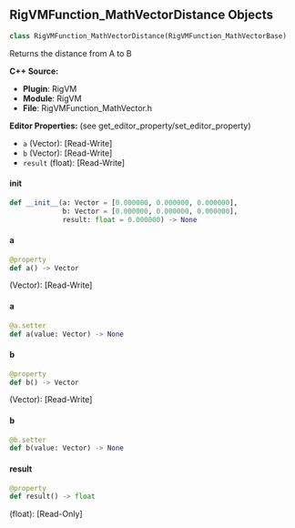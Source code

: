 ## RigVMFunction_MathVectorDistance Objects

```python
class RigVMFunction_MathVectorDistance(RigVMFunction_MathVectorBase)
```

Returns the distance from A to B

**C++ Source:**

- **Plugin**: RigVM
- **Module**: RigVM
- **File**: RigVMFunction_MathVector.h

**Editor Properties:** (see get_editor_property/set_editor_property)

- ``a`` (Vector):  [Read-Write]
- ``b`` (Vector):  [Read-Write]
- ``result`` (float):  [Read-Write]

<a id="unreal.RigVMFunction_MathVectorDistance.__init__"></a>

#### __init__

```python
def __init__(a: Vector = [0.000000, 0.000000, 0.000000],
             b: Vector = [0.000000, 0.000000, 0.000000],
             result: float = 0.000000) -> None
```

<a id="unreal.RigVMFunction_MathVectorDistance.a"></a>

#### a

```python
@property
def a() -> Vector
```

(Vector):  [Read-Write]

<a id="unreal.RigVMFunction_MathVectorDistance.a"></a>

#### a

```python
@a.setter
def a(value: Vector) -> None
```

<a id="unreal.RigVMFunction_MathVectorDistance.b"></a>

#### b

```python
@property
def b() -> Vector
```

(Vector):  [Read-Write]

<a id="unreal.RigVMFunction_MathVectorDistance.b"></a>

#### b

```python
@b.setter
def b(value: Vector) -> None
```

<a id="unreal.RigVMFunction_MathVectorDistance.result"></a>

#### result

```python
@property
def result() -> float
```

(float):  [Read-Only]

<a id="unreal.RigUnit_MathVectorDistance"></a>